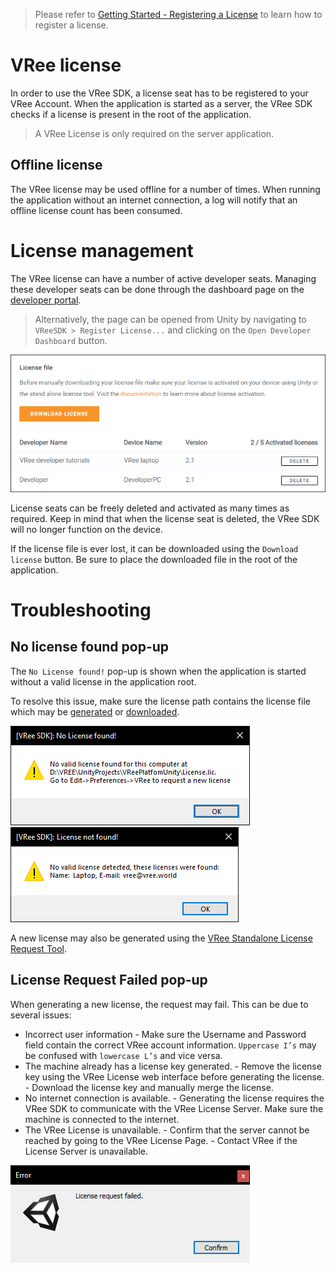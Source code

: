 > Please refer to [Getting Started - Registering a License](getting-started.md#generating-a-license) to learn how to register a license.

# VRee license

In order to use the VRee SDK, a license seat has to be registered to your VRee Account. When the application is started as a server, the VRee SDK checks if a license is present in the root of the application.

> A VRee License is only required on the server application.

## Offline license

The VRee license may be used offline for a number of times. When running the application without an internet connection, a log will notify that an offline license count has been consumed.

# License management

The VRee license can have a number of active developer seats. Managing these developer seats can be done through the dashboard page on the [developer portal](https://developer.vree.world/dashboard).

> Alternatively, the page can be opened from Unity by navigating to `VReeSDK > Register License...` and clicking on the `Open Developer Dashboard` button.

![Alt](./images/license/license-overview.png "License overview.")

License seats can be freely deleted and activated as many times as required. Keep in mind that when the license seat is deleted, the VRee SDK will no longer function on the device.

If the license file is ever lost, it can be downloaded using the `Download license` button. Be sure to place the downloaded file in the root of the application.

# Troubleshooting

## No license found pop-up

The `No License found!` pop-up is shown when the application is started without a valid license in the application root.

To resolve this issue, make sure the license path contains the license file which may be [generated](getting-started.md#generating-a-license) or [downloaded](#license-management).

![Alt](./images/license/no-license-found.png "No license found.")
![Alt](./images/license/license-not-found.png "License not found!")

A new license may also be generated using the [VRee Standalone License Request Tool](https://developer.vree.world/Downloads).

## License Request Failed pop-up

When generating a new license, the request may fail. This can be due to several issues:

- Incorrect user information - Make sure the Username and Password field contain the correct VRee account information. `Uppercase I’s` may be confused with `lowercase L’s` and vice versa.
- The machine already has a license key generated. - Remove the license key using the VRee License web interface before generating the license. - Download the license key and manually merge the license.
- No internet connection is available. - Generating the license requires the VRee SDK to communicate with the VRee License Server. Make sure the machine is connected to the internet.
- The VRee License is unavailable. - Confirm that the server cannot be reached by going to the VRee License Page. - Contact VRee if the License Server is unavailable.

![Alt](./images/license/license-request-failed.png "License not found!")
